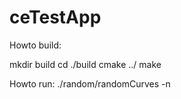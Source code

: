 # ceTestApp
Howto build:

mkdir build
cd ./build
cmake ../
make

Howto run:
./random/randomCurves -n <number of curves>
  

